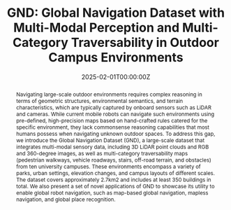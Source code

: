 ---
title: "GND: Global Navigation Dataset with Multi-Modal Perception and Multi-Category Traversability in Outdoor Campus Environments"
authors:
- admin
- Dibyendu Das
- Daeun Song
- Md Nahid Hasan Shuvo
- Mohammad Durrani
- Karthik Taranath
- Ivan Penskiy
- Dinesh Manocha
- Xuesu Xiao
date: "2025-02-01T00:00:00Z"
doi: ""

# Schedule page publish date (NOT publication's date).
publishDate: "2025-02-01T00:00:00Z"

# Publication type.
# Accepts a single type but formatted as a YAML list (for Hugo requirements).
# Enter a publication type from the CSL standard.
publication_types: ['paper-conference']

# Publication name and optional abbreviated publication name.
publication: "IEEE International Conference on Robotics and Automation (ICRA), 2025"
publication_short: In *ICRA 2025*

abstract: Navigating large-scale outdoor environments requires complex reasoning in terms of geometric structures, environmental semantics, and terrain characteristics, which are typically captured by onboard sensors such as LiDAR and cameras. While current mobile robots can navigate such environments using pre-defined, high-precision maps based on hand-crafted rules catered for the specific environment, they lack commonsense reasoning capabilities that most humans possess when navigating unknown outdoor spaces. To address this gap, we introduce the Global Navigation Dataset (GND), a large-scale dataset that integrates multi-modal sensory data, including 3D LiDAR point clouds and RGB and 360-degree images, as well as multi-category traversability maps (pedestrian walkways, vehicle roadways, stairs, off-road terrain, and obstacles) from ten university campuses. These environments encompass a variety of parks, urban settings, elevation changes, and campus layouts of different scales. The dataset covers approximately 2.7km2 and includes at least 350 buildings in total. We also present a set of novel applications of GND to showcase its utility to enable global robot navigation, such as map-based global navigation, mapless navigation, and global place recognition.


# Summary. An optional shortened abstract.
# summary: Lorem ipsum dolor sit amet, consectetur adipiscing elit. Duis posuere tellus ac convallis placerat. Proin tincidunt magna sed ex sollicitudin condimentum.

tags:
- Navigation Dataset

featured: true

links:
- name: Website
  url: https://robotixx.github.io/GND/
  icon_pack: fab
  icon: twitter
url_pdf: https://arxiv.org/pdf/2409.14262
url_code: 'https://github.com/jingGM/GND'
url_dataset: 'https://dataverse.orc.gmu.edu/dataset.xhtml?persistentId=doi:10.13021/orc2020/JUIW5F'
url_poster: ''
url_project: ''
url_slides: ''
url_source: ''
url_video: 'https://youtu.be/teNuzlAEDY8?si=csGgABAAtNWkikwC'

# Featured image
# To use, add an image named `featured.jpg/png` to your page's folder. 
image:
  caption: 'Image credit: [**Unsplash**](https://unsplash.com/photos/s9CC2SKySJM)'
  focal_point: ""
  preview_only: false

# Associated Projects (optional).
#   Associate this publication with one or more of your projects.
#   Simply enter your project's folder or file name without extension.
#   E.g. `internal-project` references `content/project/internal-project/index.md`.
#   Otherwise, set `projects: []`.
# projects:
# - internal-project

# Slides (optional).
#   Associate this publication with Markdown slides.
#   Simply enter your slide deck's filename without extension.
#   E.g. `slides: "example"` references `content/slides/example/index.md`.
#   Otherwise, set `slides: ""`.
# slides: example
---